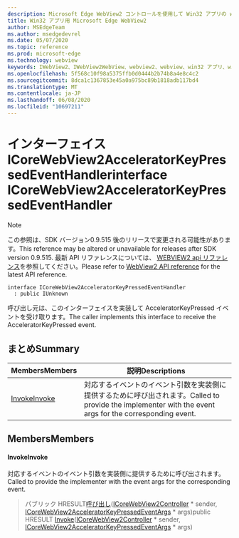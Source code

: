 ```yaml
---
description: Microsoft Edge WebView2 コントロールを使用して Win32 アプリの web コンテンツをホストする
title: Win32 アプリ用 Microsoft Edge WebView2
author: MSEdgeTeam
ms.author: msedgedevrel
ms.date: 05/07/2020
ms.topic: reference
ms.prod: microsoft-edge
ms.technology: webview
keywords: IWebView2、IWebView2WebView、webview2、webview、win32 アプリ、win32、edge、ICoreWebView2、ICoreWebView2Controller、browser control、edge html
ms.openlocfilehash: 5f568c10f98a5375ffb0d0444b2b74b8a4e8c4c2
ms.sourcegitcommit: 8dca1c1367853e45a0a975bc89b1818adb117bd4
ms.translationtype: MT
ms.contentlocale: ja-JP
ms.lasthandoff: 06/08/2020
ms.locfileid: "10697211"
---
```

# <span data-ttu-id="66ad6-104">インターフェイス ICoreWebView2AcceleratorKeyPressedEventHandler</span><span class="sxs-lookup"><span data-stu-id="66ad6-104">interface ICoreWebView2AcceleratorKeyPressedEventHandler</span></span> 

> [!NOTE]
> <span data-ttu-id="66ad6-105">この参照は、SDK バージョン0.9.515 後のリリースで変更される可能性があります。</span><span class="sxs-lookup"><span data-stu-id="66ad6-105">This reference may be altered or unavailable for releases after SDK version 0.9.515.</span></span> <span data-ttu-id="66ad6-106">最新 API リファレンスについては、 [WEBVIEW2 api リファレンス](../../../webview2-api-reference.md)を参照してください。</span><span class="sxs-lookup"><span data-stu-id="66ad6-106">Please refer to [WebView2 API reference](../../../webview2-api-reference.md) for the latest API reference.</span></span>

```
interface ICoreWebView2AcceleratorKeyPressedEventHandler
  : public IUnknown
```

<span data-ttu-id="66ad6-107">呼び出し元は、このインターフェイスを実装して AcceleratorKeyPressed イベントを受け取ります。</span><span class="sxs-lookup"><span data-stu-id="66ad6-107">The caller implements this interface to receive the AcceleratorKeyPressed event.</span></span>

## <span data-ttu-id="66ad6-108">まとめ</span><span class="sxs-lookup"><span data-stu-id="66ad6-108">Summary</span></span>

 <span data-ttu-id="66ad6-109">Members</span><span class="sxs-lookup"><span data-stu-id="66ad6-109">Members</span></span>                        | <span data-ttu-id="66ad6-110">説明</span><span class="sxs-lookup"><span data-stu-id="66ad6-110">Descriptions</span></span>
--------------------------------|---------------------------------------------
[<span data-ttu-id="66ad6-111">Invoke</span><span class="sxs-lookup"><span data-stu-id="66ad6-111">Invoke</span></span>](#invoke) | <span data-ttu-id="66ad6-112">対応するイベントのイベント引数を実装側に提供するために呼び出されます。</span><span class="sxs-lookup"><span data-stu-id="66ad6-112">Called to provide the implementer with the event args for the corresponding event.</span></span>

## <span data-ttu-id="66ad6-113">Members</span><span class="sxs-lookup"><span data-stu-id="66ad6-113">Members</span></span>

#### <span data-ttu-id="66ad6-114">Invoke</span><span class="sxs-lookup"><span data-stu-id="66ad6-114">Invoke</span></span> 

<span data-ttu-id="66ad6-115">対応するイベントのイベント引数を実装側に提供するために呼び出されます。</span><span class="sxs-lookup"><span data-stu-id="66ad6-115">Called to provide the implementer with the event args for the corresponding event.</span></span>

> <span data-ttu-id="66ad6-116">パブリック HRESULT[呼び出し](#invoke)([ICoreWebView2Controller](icorewebview2controller.md) \* sender, [ICoreWebView2AcceleratorKeyPressedEventArgs](icorewebview2acceleratorkeypressedeventargs.md) \* args)</span><span class="sxs-lookup"><span data-stu-id="66ad6-116">public HRESULT [Invoke](#invoke)([ICoreWebView2Controller](icorewebview2controller.md) \* sender, [ICoreWebView2AcceleratorKeyPressedEventArgs](icorewebview2acceleratorkeypressedeventargs.md) \* args)</span></span>

